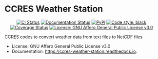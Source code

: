 # CCRES Weather Station


<p align="center">
    <a href="https://github.com/ACTRIS-CCRES/ccres-weather-station/actions"><img alt="CI Status" src="https://github.com/ACTRIS-CCRES/ccres-weather-station/actions/workflows/ci.yaml/badge.svg?branch=main"></a>
    <a href="https://ccres-weather-station.readthedocs.io/en/latest/?version=latest"><img alt="Documentation Status" src="https://readthedocs.org/projects/ccres-weather-station"></a>
    <a href="https://pypi.python.org/pypi/ccres_weather_station"><img alt="PyPI" src="(https://img.shields.io/pypi/v/ccres_weather_station.svg"></a>
    <a href="https://github.com/ACTRIS-CCRES/ccres-weather-station"><img alt="Code style: black" src="https://img.shields.io/badge/code%20style-black-000000.svg"></a>
    <a href="https://codecov.io/gh/ACTRIS-CCRES/ccres_weather_station"><img alt="Coverage Status" src="https://codecov.io/gh/ACTRIS-CCRES/ccres_weather_station/branch/main/graph/badge.svg"></a>
    <a href="https://www.gnu.org/licenses/agpl-3.0"><img alt="License: GNU Affero General Public License v3.0" src="https://img.shields.io/badge/License-AGPL_v3-blue.svg"></a>
</p>

CCRES codes to convert weather data from text files to NetCDF files

- License: GNU Affero General Public License v3.0
- Documentation: https://ccres-weather-station.readthedocs.io.
